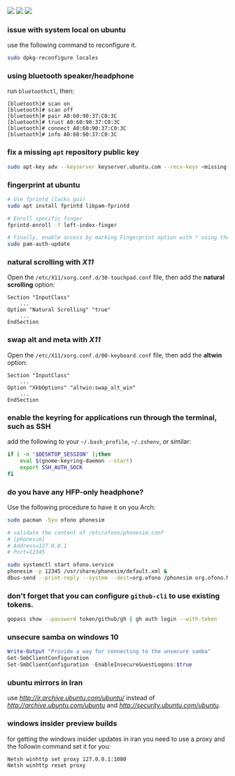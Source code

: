 [![](https://img.shields.io/badge/askubuntu-bookmarks-orange?style=for-the-badge&logo=ubuntu)](https://askubuntu.com/users/425876/parham-alvani?tab=bookmarks)
[![](https://img.shields.io/badge/superuser-bookmarks-black?style=for-the-badge&logo=superuser)](https://superuser.com/users/1199014/parham-alvani?tab=bookmarks)
[![](https://img.shields.io/badge/serverfault-bookmarks-black?style=for-the-badge&logo=serverfault)](https://serverfault.com/users/590681/parham-alvani?tab=bookmarks)

### issue with system local on ubuntu

use the following command to reconfigure it.

```sh
sudo dpkg-reconfigure locales
```

### using bluetooth speaker/headphone

run `bluetoothctl`, then:

```
[bluetooth]# scan on
[bluetooth]# scan off
[bluetooth]# pair A0:60:90:37:C0:3C
[bluetooth]# trust A0:60:90:37:C0:3C
[bluetooth]# connect A0:60:90:37:C0:3C
[bluetooth]# info A0:60:90:37:C0:3C
```

### fix a missing <code>apt</code> repository public key

```sh
sudo apt-key adv --keyserver keyserver.ubuntu.com --recv-keys <missing-public-key>
```

### fingerprint at ubuntu

```sh
# Use fprintd (lacks gui)
sudo apt install fprintd libpam-fprintd

# Enroll specific finger
fprintd-enroll -f left-index-finger

# Finally, enable access by marking Fingerprint option with * using the spacebar key in:
sudo pam-auth-update
```

### natural scrolling with _X11_

Open the `/etc/X11/xorg.conf.d/30-touchpad.conf` file, then add the **natural scrolling** option:

```
Section "InputClass"
    ...
Option "Natural Scrolling" "true"
    ...
EndSection
```

### swap alt and meta with _X11_

Open the `/etc/X11/xorg.conf.d/00-keyboard.conf` file, then add the **altwin** option:

```
Section "InputClass"
    ...
Option "XkbOptions" "altwin:swap_alt_win"
    ...
EndSection
```

### enable the keyring for applications run through the terminal, such as SSH

add the following to your `~/.bash_profile`, `~/.zshenv`, or similar:

```sh
if [ -n "$DESKTOP_SESSION" ];then
    eval $(gnome-keyring-daemon --start)
    export SSH_AUTH_SOCK
fi
```

### do you have any HFP-only headphone?

Use the following procedure to have it on you Arch:

```sh
sudo pacman -Syu ofono phonesim

# validate the content of /etc/ofono/phonesim.conf
# [phonesim]
# Address=127.0.0.1
# Port=12345

sudo systemctl start ofono.service
phonesim -p 12345 /usr/share/phonesim/default.xml &
dbus-send --print-reply --system --dest=org.ofono /phonesim org.ofono.Modem.SetProperty string:"Powered" variant:boolean:"true"
```

### **don't** forget that you can configure `github-cli` to use existing tokens.

```sh
gopass show --password token/github/gh | gh auth login --with-token
```

### unsecure samba on windows 10

```powershell
Write-Output "Provide a way for connecting to the unsecure samba"
Get-SmbClientConfiguration
Set-SmbClientConfiguration -EnableInsecureGuestLogons:$true
```

### ubuntu mirrors in Iran

use _http://ir.archive.ubuntu.com/ubuntu/_ instead of _http://archive.ubuntu.com/ubuntu_ and _http://security.ubuntu.com/ubuntu_.

### windows insider preview builds

for getting the windows insider updates in iran you need to use a proxy and the followin command set it for you:

```
Netsh winhttp set proxy 127.0.0.1:1080
Netsh winhttp reset proxy
```
